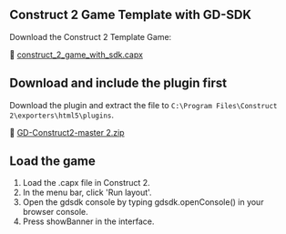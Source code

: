 ## Construct 2 Game Template with GD-SDK

 Download the Construct 2 Template Game:
 
 :file_folder: [construct_2_game_with_sdk.capx](https://github.com/GameDistribution/GD-Construct2/blob/master/example/construct_2_game_with_sdk.capx?raw=true)

## Download and include the plugin first
Download the plugin and extract the file to `C:\Program Files\Construct 2\exporters\html5\plugins`.

:hammer: <a href="https://github.com/GameDistribution/GD-Construct2/archive/master.zip" target="_blank">GD-Construct2-master 2.zip</a> 

## Load the game
1. Load the .capx file in Construct 2.
2. In the menu bar, click 'Run layout'.
3. Open the gdsdk console by typing gdsdk.openConsole() in your browser console.
4. Press showBanner in the interface.

